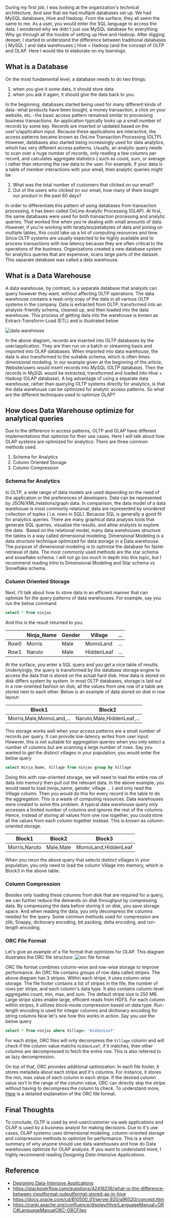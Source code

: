 During my first job, I was looking at the organization's technical architecture. And saw that we had multiple databases set up. We had MySQL databases, Hive and Hadoop. From the surface, they all seem the same to me. As a user, you would enter the SQL language to access the data. I wondered why we didn't just use MySQL database for everything. Why go through all the trouble of setting up Hive and Hadoop.
After digging deeper, I started to understand the difference between traditional databases ( MySQL ) and data warehouses ( Hive + Hadoop )and the concept of OLTP and OLAP. Here I would like to elaborate on my learnings. 

## What is a Database 
On the most fundamental level, a database needs to do two things:
1. when you give it some data, it should store data   
2. when you ask it again, it should give the data back to you.    

In the beginning, databases started being used for many different kinds of data - what products have been bought, a money transaction, a click on your website, etc. - the basic access pattern remained similar to processing business transactions. An application typically looks up a small number of records by some key. Records are inserted or updated based on the user's/application input. Because these applications are interactive, the access patterns became known as OnLine Transaction Processing (OLTP).
However, databases also started being increasingly used for data analytics, which has very different access patterns. Usually, an analytic query needs to scan over a huge number of records, only reading a few columns per record, and calculates aggregate statistics ( such as count, sum, or average ) rather than returning the raw data to the user. For example, if your data is a table of member interactions with your email, then analytic queries might be
1. What was the total number of customers that clicked on our email?
2. Out of the users who clicked on our email, how many of them bought our product in the past 60 days?

In order to differentiate this pattern of using databases from transaction processing, it has been called OnLine Analytic Processing (OLAP).
At first, the same databases were used for both transaction processing and analytic queries. That worked fine when you're dealing with small amounts of data. However, if you're working with terabytes/petabytes of data and joining on multiple tables, this could take up a lot of computing resources and time. Since OLTP systems are usually expected to be highly available and to process transactions with low latency because they are often critical to the operations of the business. Organizations created a new database system for analytics queries that are expensive, scans large parts of the dataset. This separate database was called a data warehouse.

## What is a Data Warehouse
A data warehouse, by contrast, is a separate database that analysts can query however they want, without affecting OLTP operations. The data warehouse contains a read-only copy of the data in all various OLTP systems in the company. Data is extracted from OLTP, transformed into an analysis-friendly schema, cleaned up, and then loaded into the data warehouse. This process of getting data into the warehouse is known as Extract-Transform-Load (ETL) and is illustrated below

![data warehouse](../images/datawarehouse.png)


In the above diagram, records are inserted into OLTP databases by the user/application. They are then run on a batch or streaming basis and imported into OLAP databases. When imported into data warehouse, the data is also transformed to the suitable schema, which is often times dimensional modeling.
In our example given at the beginning of the article, Website/users would insert records into MySQL (OLTP database). Then the records in MySQL would be extracted, transformed and loaded into Hive + Hadoop (OLAP database).
A big advantage of using a separate data warehouse, rather than querying OLTP systems directly for analytics, is that the data warehouse can be optimized for analytic access patterns. So what are the different techniques used to optimize OLAP?

## How does Data Warehouse optimize for analytical queries

Due to the difference in access patterns, OLTP and OLAP have different implementations that optimize for their use cases. Here I will talk about how OLAP systems are optimized for analytics:
There are three common methods used.
1. Schema for Analytics   
2. Column Oriented Storage   
3. Column Compression   

### Schema for Analytics

In OLTP, a wide range of data models are used depending on the need of the application or the preferences of developers. Data can be represented by JSON/XML/relations/graph data. In comparison, the data model of a data warehouse is most commonly relational; data are represented by unordered collection of tuples ( i.e. rows in SQL). Because SQL is generally a good fit for analytics queries. There are many graphical data analysis tools that generate SQL queries, visualize the results, and allow analysts to explore the data. 
Based on the relational model, many data warehouses structure the tables in a way called dimensional modeling. Dimensional Modeling is a data structure technique optimized for data storage in a Data warehouse. The purpose of dimensional modeling is to optimize the database for faster retrieval of data. The most commonly used methods are the star schema and snowflake schema. I will not go too much in depth into this topic, but I recommend reading Intro to Dimensional Modeling and Star schema vs Snowflake schema.

### Column Oriented Storage

Next, I'll talk about how to store data in an efficient manner that can optimize for the query patterns of data warehouses. For example, say you run the below command

```sql
select * from ninjas
```

And this is the result returned to you.

|     | Ninja_Name | Gender      | Village | ... |
| ----------- | ----------- | ----------- | ----------- | ----------- |
|    Row0   | Morris       | Male      | MomoLand       | ... |
|    Row1   | Naruto        | Male   |  HiddenLeaf      | ... |


At the surface, you enter a SQL query and you get a nice table of results. Underlyingly, the query is transformed by the database storage engine to access the data that is stored on the actual hard disk. How data is stored on disk differs system by system. In most OLTP databases, storage is laid out in a row-oriented fashion on disk; all the values from one row of a table are stored next to each other. Below is an example of data stored on disk in row layout:

|    Block1   | Block2       |
| ----------- | ----------- | 
|  Morris,Male,MomoLand,... | Naruto,Male,HiddenLeaf,... |

This storage works well when your access patterns are a small number of records per query. It can provide low-latency writes from user input. However, this is not suitable for aggregation queries when you only select a number of columns but are scanning a large number of rows.
Say you wanted to get the distinct villages in your population, you would enter the below query

```sql
select Ninja_Name, Village from ninjas group by Village
```
Doing this with row-oriented storage, we will need to load the entire row of data into memory then pull out the relevant data. In the above example, you would need to load (ninja_name, gender, village … ) and only read the Village column. Then you would do this for every record in the table to do the aggregation. This is a waste of computing resources.
Data warehouses were created to solve this problem. A typical data warehouse query only accesses a limited number of columns and ignores the rest of the columns. Hence, instead of storing all values from one row together, you could store all the values from each column together instead. This is known as column-oriented storage.

|    Block1   | Block2       |Block3       |
| ----------- | ----------- | ----------- | 
|  Morris,Naruto | Male,Male | MomoLand,HiddenLeaf |


When you rerun the above query that selects distinct villages in your population, you only need to load the column Village into memory, which is Block3 in the above table.

### Column Compression

Besides only loading these columns from disk that are required for a query, we can further reduce the demands on disk throughput by compressing data. By compressing the data before storing it on disk, you save storage space. And when reading the data, you only decompress the columns needed for the query. Some common methods used for compression are zlib, Snappy, dictionary encoding, bit packing, delta encoding, and run-length encoding.

### ORC File Format
Let's give an example of a file format that optimizes for OLAP. This diagram illustrates the ORC file structure:
![orc file format](../images/orcfile.png)

ORC file format combines column-wise and row-wise storage to improve performance.
An ORC file contains groups of row data called stripes. The above diagram has 3 stripes. Within each stripe, it uses column-wise storage. The file footer contains a list of stripes in the file, the number of rows per stripe, and each column's data type. It also contains column-level aggregates count, min, max, and sum.
The default stripe size is 250 MB. Large stripe sizes enable large, efficient reads from HDFS.
For each column within stripes, it utilizes block-mode compression based on data type. Run-length encoding is used for integer columns and dictionary encoding for string columns
Now let's see how this works in action. Say you use the below query
```sql
select * from ninjas where Village= 'HiddenLeaf'
```

For each stripe, ORC files will only decompress the ```Village``` column and will check if the column value matchs ```HiddenLeaf```, if it matches, then other columns are decompressed to fetch the entire row. This is also referred to as lazy decompression. 

On top of that, ORC provides additional optimization. In each file footer, it stores metadata about each stripe and it's columns. For instance, it stores the min, max value of each column in each stripe. If the desired column value isn't in the range of the column value, ORC can directly skip the stripe without having to decompress the column to check. To understand more,  [Here](https://orc.apache.org/specification/ORCv1/) is a detailed explanation of the ORC file format. 


## Final Thoughts
To conclude, OLTP is used by end-user/customer via web applications and OLAP is used by a business analyst for making decisions. Due to it's use cases, OLAP systems uses dimensional modeling, column-oriented storage and compression methods to optimize for performance. This is a short summary of why anyone should use data warehouses and how do Data warehouses optimize for OLAP analysis. If you want to understand more, I highly recommend reading *Designing Data-Intensive Applications*.

## Reference
- [Designing Data-Intensive Applications](https://www.amazon.com/Designing-Data-Intensive-Applications-Reliable-Maintainable/dp/1449373321)
- https://stackoverflow.com/questions/42416236/what-is-the-difference-between-inputformat-outputformat-stored-as-in-hive
- https://docs.oracle.com/cd/B10500_01/server.920/a96520/concept.htm
- https://cwiki.apache.org/confluence/display/Hive/LanguageManual+ORC#LanguageManualORC-ORCFiles
